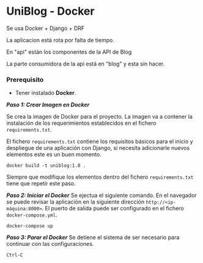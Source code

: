 UniBlog - Docker
================

Se usa Docker + Django + DRF

La aplicacion está rota por falta de tiempo.

En "api" están los componentes de la API de Blog

La parte consumidora de la api está en "blog" y esta sin hacer.

### Prerequisito

* Tener instalado **Docker**.


**_Paso 1: Crear Imagen en Docker_**

Se crea la imagen de Docker para el proyecto. La imagen va a contener la instalación de los requerimientos establecidos en el fichero `requirements.txt`.

El fichero `requirements.txt` contiene los requisitos básicos para el inicio y despliegue de una aplicación con Django, si necesita adicionarle nuevos elementos este es un buen momento.

```
docker build -t uniblog:1.0 .
```

Siempre que modifique los elementos dentro del fichero `requirements.txt` tiene que repetir este paso.


**_Paso 2: Iniciar el Docker_**
Se ejectua el siguiente comando. En el navegador se puede revisar la aplicación en la siguiente dirección `http://<ip-máquina:8000>`. El puerto de salida puede ser configurado en el fichero `docker-compose.yml`.
```
docker-compose up
```

**_Paso 3: Parar el Docker_**
Se detiene el sistema de ser necesario para continuar con las configuraciones.
```
Ctrl-C
```

